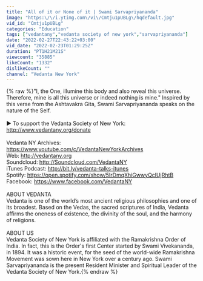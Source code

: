 ```yaml
---
title: "All of it or None of it | Swami Sarvapriyananda"
image: "https:\/\/i.ytimg.com\/vi\/Cmtju1pUBLg\/hqdefault.jpg"
vid_id: "Cmtju1pUBLg"
categories: "Education"
tags: ["vedantany","vedanta society of new york","sarvapriyananda"]
date: "2022-02-27T22:43:22+03:00"
vid_date: "2022-02-23T01:29:25Z"
duration: "PT1H21M21S"
viewcount: "35885"
likeCount: "1332"
dislikeCount: ""
channel: "Vedanta New York"
---
```

{% raw %}&quot;I, the One, illumine this body and also reveal this universe. Therefore, mine is all this universe or indeed nothing is mine.&quot; Inspired by this verse from the Ashtavakra Gita, Swami Sarvapriyananda speaks on the nature of the Self.<br /><br />► To support the Vedanta Society of New York:  <a rel="nofollow" target="blank" href="http://www.vedantany.org/donate">http://www.vedantany.org/donate</a><br /><br />Vedanta NY Archives: <a rel="nofollow" target="blank" href="https://www.youtube.com/c/VedantaNewYorkArchives">https://www.youtube.com/c/VedantaNewYorkArchives</a><br />Web: <a rel="nofollow" target="blank" href="http://vedantany.org">http://vedantany.org</a><br />Soundcloud: <a rel="nofollow" target="blank" href="http://Soundcloud.com/VedantaNY">http://Soundcloud.com/VedantaNY</a><br />iTunes Podcast: <a rel="nofollow" target="blank" href="http://bit.ly/vedanta-talks-itunes">http://bit.ly/vedanta-talks-itunes</a><br />Spotify: <a rel="nofollow" target="blank" href="https://open.spotify.com/show/5IrDmqXhiGwwyQcIUjRhtB">https://open.spotify.com/show/5IrDmqXhiGwwyQcIUjRhtB</a><br />Facebook: <a rel="nofollow" target="blank" href="https://www.facebook.com/VedantaNY">https://www.facebook.com/VedantaNY</a><br /><br />ABOUT VEDANTA<br />Vedanta is one of the world’s most ancient religious philosophies and one of its broadest. Based on the Vedas, the sacred scriptures of India, Vedanta affirms the oneness of existence, the divinity of the soul, and the harmony of religions.<br /><br />ABOUT US<br />Vedanta Society of New York is affiliated with the Ramakrishna Order of India. In fact, this is the Order's first Center started by Swami Vivekananda, in 1894. It was a historic event, for the seed of the world-wide Ramakrishna Movement was sown here in New York over a century ago. Swami Sarvapriyananda is the present Resident Minister and Spiritual Leader of the Vedanta Society of New York.{% endraw %}
